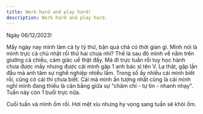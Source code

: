```yaml
---
title: Work hard and play hard!
description: Work hard and play hard.
---
```


Ngày 06/12/2023!

Mấy ngày nay mình làm cả ty tỷ thứ, bận quá chả có thời gian gì. Mình nói là mình trực cả chủ nhật rồi thứ hai chưa nhỉ? Thế là sau đó mình về nằm trên giường cả chiều, cảm giác uể thật đấy. Mà đi trực tuần rồi tuy học hành chưa được mấy nhưng được cái mình gặp 1 anh bác sĩ tên V. Lạ thật, gặp lần đầu mà anh tâm sự nghề nghiệp nhiều lắm. Trong số ấy nhiều cái mình biết rồi, cũng có cái thì chưa biết. Cái mà mình ấn tượng nhất cũng là cái mình nghĩ mình đang thiếu là cân bằng giữa sự "chăm chỉ - tự tin - nhanh nhạy". Tuần này còn 1 buổi trực nữa.

Cuối tuần và mình ốm rồi. Hơi mệt xíu nhưng hy vọng sang tuần sẽ khỏi ốm.

